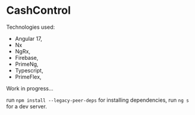 # CashControl

Technologies used:

- Angular 17,
- Nx
- NgRx,
- Firebase,
- PrimeNg,
- Typescript,
- PrimeFlex,

Work in progress...

run `npm install --legacy-peer-deps` for installing dependencies,
run `ng s` for a dev server.
